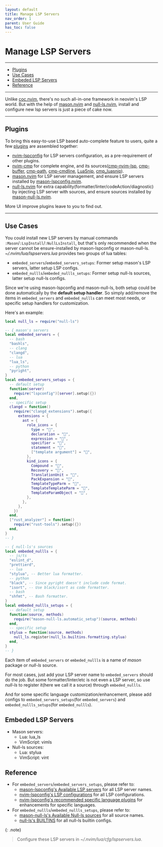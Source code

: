 ```yaml
---
layout: default
title: Manage LSP Servers
nav_order: 1
parent: User Guide
has_toc: false
---
```


<!-- markdownlint-disable MD013 MD025 -->

# Manage LSP Servers

---

- [Plugins](#plugins)
- [Use Cases](#use-cases)
- [Embeded LSP Servers](#embeded-lsp-servers)
- [Reference](#reference)

---

Unlike [coc.nvim](https://github.com/neoclide/coc.nvim), there's no such all-in-one framework in neovim's LSP world.
But with the help of [mason.nvim](https://github.com/williamboman/mason.nvim) and [null-ls.nvim](https://github.com/jose-elias-alvarez/null-ls.nvim), install and configure new lsp servers is just a piece of cake now.

---

## Plugins

To bring this easy-to-use LSP based auto-complete feature to users, quite a few [plugins](/lin.nvim.dev/docs/appendix/#lsp) are assembled together:

- [nvim-lspconfig](https://github.com/neovim/nvim-lspconfig) for LSP servers configuration, as a pre-requirement of other plugins.
- [nvim-cmp](https://github.com/hrsh7th/nvim-cmp) for complete engine, and its sources([cmp-nvim-lsp](https://github.com/hrsh7th/cmp-nvim-lsp), [cmp-buffer](https://github.com/hrsh7th/cmp-buffer), [cmp-path](https://github.com/hrsh7th/cmp-path), [cmp-cmdline](https://github.com/hrsh7th/cmp-cmdline), [LuaSnip](https://github.com/L3MON4D3/LuaSnip), [cmp_luasnip](https://github.com/saadparwaiz1/cmp_luasnip)).
- [mason.nvim](https://github.com/williamboman/mason.nvim) for LSP server management, and ensure LSP servers installed by [mason-lspconfig.nvim](https://github.com/williamboman/mason-lspconfig.nvim).
- [null-ls.nvim](https://github.com/jose-elias-alvarez/null-ls.nvim) for extra capability(formatter/linter/codeAction/diagnostic) by injecting LSP server with sources, and ensure sources installed by [mason-null-ls.nvim](https://github.com/jay-babu/mason-null-ls.nvim).

More UI improve plugins leave to you to find out.

---

## Use Cases

You could install new LSP servers by manual commands `:Mason`/`:LspInstall`/`:NullLsInstall`, but that's only recommended when the server cannot be ensure-installed by mason-lspconfig or mason-null-ls. _~/.nvim/lua/lspservers.lua_ provides two groups of lua tables:

- `embeded_servers`/`embeded_servers_setups`: Former setup mason's LSP servers, latter setup LSP configs.
- `embeded_nullls`/`embeded_nullls_setups`: Former setup null-ls sources, latter setup null-ls configs.

Since we're using mason-lspconfig and mason-null-ls, both setup could be done automatically by the **default setup handler**.
So simply add/remove the items in `embeded_servers` and `embeded_nullls` can meet most needs, or specific setup handlers for customization.

Here's an example:

```lua
local null_ls = require("null-ls")

-- { mason's servers
local embeded_servers = {
  -- bash
  "bashls",
  -- clang
  "clangd",
  -- lua
  "lua_ls",
  -- python
  "pyright",
}
local embeded_servers_setups = {
  -- default setup
  function(server)
    require("lspconfig")[server].setup({})
  end,
  -- specific setup
  clangd = function()
    require("clangd_extensions").setup({
      extensions = {
        ast = {
          role_icons = {
            type = "",
            declaration = "",
            expression = "",
            specifier = "",
            statement = "",
            ["template argument"] = "",
          },
          kind_icons = {
            Compound = "",
            Recovery = "",
            TranslationUnit = "",
            PackExpansion = "",
            TemplateTypeParm = "",
            TemplateTemplateParm = "",
            TemplateParamObject = "",
          },
        },
      },
    })
  end,
  ["rust_analyzer"] = function()
    require("rust-tools").setup({})
  end,
}
-- }

-- { null-ls's sources
local embeded_nullls = {
  -- js/ts
  "eslint_d",
  "prettierd",
  -- lua
  "stylua", -- Better lua formatter.
  -- python
  "black", -- Since pyright doesn't include code format.
  "isort", -- Use black/isort as code formatter.
  -- bash
  "shfmt", -- Bash formatter.
}
local embeded_nullls_setups = {
  -- default setup
  function(source, methods)
    require("mason-null-ls.automatic_setup")(source, methods)
  end,
  -- specific setup
  stylua = function(source, methods)
    null_ls.register(null_ls.builtins.formatting.stylua)
  end,
}
-- }

```

Each item of `embeded_servers` or `embeded_nullls` is a name of _mason_ package or _null-ls_ source.

For most cases, just add your LSP server name to `embeded_servers` should do the job. But some formatter/linter/etc is not even a LSP server, so use _null-ls_ to register it(here we call it a source) through `embeded_nullls`.

And for some specific language customization/enhancement, please add configs to `embeded_servers_setups`(for `embeded_servers`) and `embeded_nullls_setups`(for `embeded_nullls`).

## Embeded LSP Servers

- Mason servers:
  - Lua: lua_ls
  - VimScript: vimls
- Null-ls sources:
  - Lua: stylua
  - VimScript: vint

## Reference

- For `embeded_servers`/`embeded_servers_setups`, please refer to:
  - [mason-lspconfig's Available LSP servers](https://github.com/williamboman/mason-lspconfig.nvim#available-lsp-servers) for all LSP server names.
  - [nvim-lspconfig's LSP configurations](https://github.com/neovim/nvim-lspconfig/blob/master/doc/server_configurations.md) for all LSP configurations.
  - [nvim-lspconfig's recommended specific language plugins](https://github.com/neovim/nvim-lspconfig/wiki/Language-specific-plugins) for enhancements for specific languages.
- For `embeded_nullls`/`embeded_nullls_setups`, please refer to:
  - [mason-null-ls's Available Null-ls sources](https://github.com/jay-babu/mason-null-ls.nvim#available-null-ls-sources) for all source names.
  - [null-ls's BUILTINS](https://github.com/jose-elias-alvarez/null-ls.nvim/blob/main/doc/BUILTINS.md) for all null-ls builtin configs.

{: .note}

> Configure these LSP servers in _~/.nvim/lua/cfg/lspservers.lua_.
